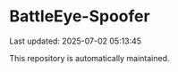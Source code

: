 # BattleEye-Spoofer

Last updated: 2025-07-02 05:13:45

This repository is automatically maintained.
